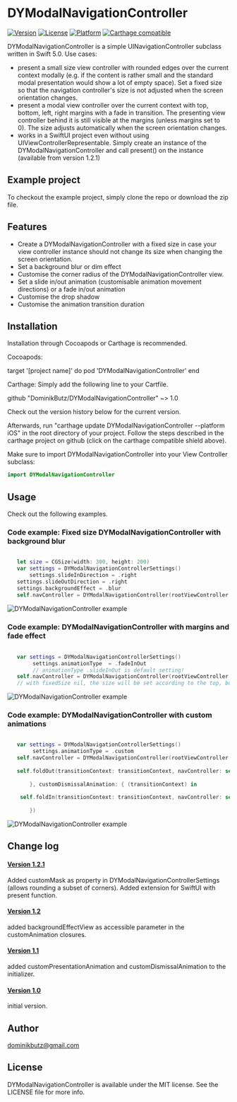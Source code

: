 # DYModalNavigationController

[![Version](https://img.shields.io/cocoapods/v/DYModalNavigationController.svg?style=flat)](https://cocoapods.org/pods/DYModalNavigationController)
[![License](https://img.shields.io/cocoapods/l/DYBadge.svg?style=flat)](https://cocoapods.org/pods/DYModalNavigationController)
[![Platform](https://img.shields.io/cocoapods/p/DYModalNavigationController.svg?style=flat)](https://cocoapods.org/pods/DYModalNavigationController)
[![Carthage compatible](https://img.shields.io/badge/Carthage-compatible-4BC51D.svg?style=flat)](https://github.com/Carthage/Carthage)


 DYModalNavigationController is a simple UINavigationController subclass written in Swift 5.0. Use cases:
 * present a small size view controller with rounded edges over the current context modally (e.g. if the content is rather small and the standard modal presentation would show a lot of empty space). Set a fixed size so that the navigation controller's size is not adjusted when the screen orientation changes. 
 *  present a modal view controller over the current context with top, bottom, left, right margins with a fade in transition. The presenting view controller behind it is still visible at the margins (unless margins set to 0). The size adjusts automatically when the screen orientation changes.
 *  works in a SwiftUI project even without using UIViewControllerRepresentable. Simply create an instance of the DYModalNavigationController and call present() on the instance (available from version 1.2.1)

## Example project

To checkout the example project, simply clone the repo or download the zip file. 

## Features

* Create a DYModalNavigationController with a fixed size in case your view controller instance should not change its size when changing the screen orientation.
* Set a background blur or dim effect
* Customise the corner radius of the DYModalNavigationController view.
* Set a slide in/out animation (customisable animation movement directions) or a fade in/out animation
* Customise the drop shadow
* Customise the animation transition duration

## Installation


Installation through Cocoapods or Carthage is recommended. 

Cocoapods:

target '[project name]' do
 	pod 'DYModalNavigationController'
end

Carthage: Simply add the following line to your Cartfile.

github "DominikButz/DYModalNavigationController" ~> 1.0

Check out the version history below for the current version.

Afterwards, run "carthage update DYModalNavigationController --platform iOS" in the root directory of your project. Follow the steps described in the carthage project on github (click on the carthage compatible shield above). 

Make sure to import DYModalNavigationController into your View Controller subclass:

```Swift
import DYModalNavigationController
```

## Usage

Check out the following examples. 

### Code example: Fixed size DYModalNavigationController with background blur


```Swift

   let size = CGSize(width: 300, height: 200)
   var settings = DYModalNavigationControllerSettings()
	   settings.slideInDirection = .right
   settings.slideOutDirection = .right
   settings.backgroundEffect = .blur
   self.navController = DYModalNavigationController(rootViewController: 			contentVC(), fixedSize: size, settings: settings)

```

![DYModalNavigationController example](https://raw.githubusercontent.com/DominikButz/DYModalNavigationController/master/gitResources/DYModalNavigationController1-small.gif "DYModalNavigationController example 1") 

### Code example: DYModalNavigationController with margins and fade effect 

 
```Swift
	
   var settings = DYModalNavigationControllerSettings()
		settings.animationType  = .fadeInOut
		// animationType .slideInOut is default setting!
   self.navController = DYModalNavigationController(rootViewController: 			contentVC(), fixedSize: nil, settings: settings)
   // with fixedSize nil, the size will be set according to the top, bottom, 			left, right margins in the settings. 

```

![DYModalNavigationController example](https://raw.githubusercontent.com/DominikButz/DYModalNavigationController/master/gitResources/DYModalNavigationController2-small.gif "DYModalNavigationController example 2") 

### Code example: DYModalNavigationController with custom animations
 
```Swift

   var settings = DYModalNavigationControllerSettings()
		settings.animationType = .custom
   self.navController = DYModalNavigationController(rootViewController: 			contentVC(), fixedSize: size, settings: settings, customPresentationAnimation: { (transitionContext) in
   
   self.foldOut(transitionContext: transitionContext, navController: self.navController)
   
       }, customDismissalAnimation: { (transitionContext) in
           
    self.foldIn(transitionContext: transitionContext, navController: self.navController)
    
       })

```

![DYModalNavigationController example](https://raw.githubusercontent.com/DominikButz/DYModalNavigationController/master/gitResources/DYModalNavigationController3.gif "DYModalNavigationController example 3") 

## Change log
#### [Version 1.2.1](https://github.com/DominikButz/DYModalNavigationController/releases/tag/1.2.1)
Added customMask as property in DYModalNavigationControllerSettings (allows rounding a subset of corners). Added extension for SwiftUI with present function. 
#### [Version 1.2](https://github.com/DominikButz/DYModalNavigationController/releases/tag/1.2)
added backgroundEffectView as accessible parameter in the customAnimation closures.

#### [Version 1.1](https://github.com/DominikButz/DYModalNavigationController/releases/tag/1.1)
added customPresentationAnimation and customDismissalAnimation to the initializer. 

#### [Version 1.0](https://github.com/DominikButz/DYModalNavigationController/releases/tag/1.0)
initial version.


## Author

dominikbutz@gmail.com

## License

DYModalNavigationController is available under the MIT license. See the LICENSE file for more info.


